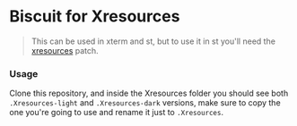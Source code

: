 # Biscuit for Xresources

> This can be used in xterm and st, but to use it in st you'll need the [xresources](https://st.suckless.org/patches/xresources/) patch.

### Usage
Clone this repository, and inside the Xresources folder you should see both `.Xresources-light` and `.Xresources-dark` versions, make sure to copy the one you're going to use and rename it just to `.Xresources`.
